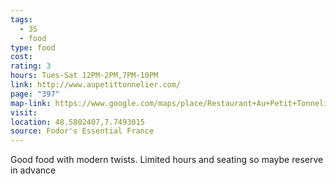 ```yaml
---
tags:
  - 3S
  - food
type: food
cost: 
rating: 3
hours: Tues-Sat 12PM-2PM,7PM-10PM
link: http://www.aupetittonnelier.com/
page: "397"
map-link: https://www.google.com/maps/place/Restaurant+Au+Petit+Tonnelier/@48.5801178,7.7466872,17z/data=!3m1!4b1!4m6!3m5!1s0x4796c852deb94a0b:0xea4a90d693b6a38c!8m2!3d48.5801143!4d7.7492621!16s%2Fg%2F1tdk904h?entry=ttu&g_ep=EgoyMDI0MDkyNS4wIKXMDSoASAFQAw%3D%3D
visit: 
location: 48.5802407,7.7493015
source: Fodor's Essential France
---
```

Good food with modern twists. Limited hours and seating so maybe reserve in advance